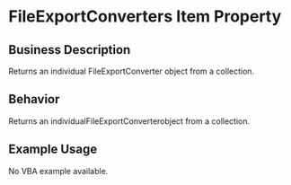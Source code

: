 # FileExportConverters Item Property

## Business Description
Returns an individual FileExportConverter object from a collection.

## Behavior
Returns an individualFileExportConverterobject from a collection.

## Example Usage
No VBA example available.